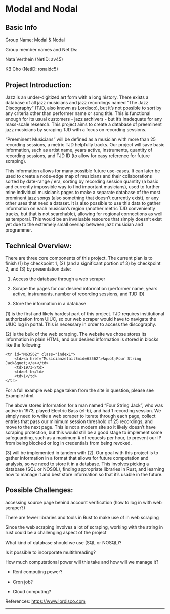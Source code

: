 # Modal and Nodal
## Basic Info
Group Name: Modal & Nodal


Group member names and NetIDs:

Nata Verthein (NetID: av45)

KB Cho (NetID: ronaldc5)


## Project Introduction:
Jazz is an under-digitized art form with a long history.  There exists a database of all jazz musicians and jazz recordings named “The Jazz Discography” (TJD, also known as Lordisco), but it’s not possible to sort by any criteria other than performer name or song title.  This is functional enough for its usual customers - jazz archivers - but it’s inadequate for any mass-scale research.  This project aims to create a database of preeminent jazz musicians by scraping TJD with a focus on recording sessions.


“Preeminent Musicians” will be defined as a musician with more than 25 recording sessions, a metric TJD helpfully tracks.  Our project will save basic information, such as artist name, years active, instruments, quantity of recording sessions, and TJD ID (to allow for easy reference for future scraping).


This information allows for many possible future use-cases.  It can later be used to create a node-edge map of musicians and their collaborations sorted by date-range / era, sorting by recording session quantity (a basic and currently impossible way to find important musicians), used to further mine individual musician’s pages to make a separate database of the most prominent jazz songs (also something that doesn’t currently exist), or any other uses that need a dataset.  It is also possible to use this data to gather information on each musician’s region (another metric TJD conveniently tracks, but that is not searchable), allowing for regional connections as well as temporal. This would be an invaluable resource that simply doesn’t exist yet due to the extremely small overlap between jazz musician and programmer.


## Technical Overview:
There are three core components of this project.  The current plan is to finish (1) by checkpoint 1, (2) (and a significant portion of 3) by checkpoint 2, and (3) by presentation date:

1. Access the database through a web scraper

2. Scrape the pages for our desired information (performer name, years active, instruments, number of recording sessions, and TJD ID)

3. Store the information in a database

(1) is the first and likely hardest part of this project.  TJD requires institutional authorization from UIUC, so our web scraper would have to navigate the UIUC log in portal.  This is necessary in order to access the discography.

(2) is the bulk of the web scraping.  The website we chose stores its information in plain HTML, and our desired information is stored in blocks like the following:
```
<tr id="M63562" class="index1">
	<td><a href="Musicianzetail?mid=63562">&quot;Four String Jack&quot;</a></td>
	<td>1973</td>
	<td>el-b</td>
	<td>1</td>
</tr>
```
For a full example web page taken from the site in question, please see Example.html.

The above stores information for a man named “Four String Jack”, who was active in 1973, played Electric Bass (el-b), and had 1 recording session.  We simply need to write a web scraper to iterate through each page, collect entries that pass our minimum session threshold of 25 recordings, and move to the next page.  This is not a modern site so it likely doesn’t have scraping protection, but this would still be a good stage to implement some safeguarding, such as a maximum # of requests per hour, to prevent our IP from being blocked or log in credentials from being revoked.

(3) will be implemented in tandem with (2).  Our goal with this project is to gather information in a format that allows for future computation and analysis, so we need to store it in a database.  This involves picking a database (SQL or NOSQL), finding appropriate libraries in Rust, and learning how to manage it and best store information so that it’s usable in the future.




## Possible Challenges: 
accessing source page behind account verification (how to log in with web scraper?)

There are fewer libraries and tools in Rust to make use of in web scraping

Since the web scraping involves a lot of scraping, working with the string in rust could be a challenging aspect of the project

What kind of database should we use (SQL or NOSQL)?

Is it possible to incorporate multithreading?

How much computational power will this take and how will we manage it?

- Rent computing power? 

- Cron job?

- Cloud computing?


References:
https://www.lordisco.com 


__________________________________

